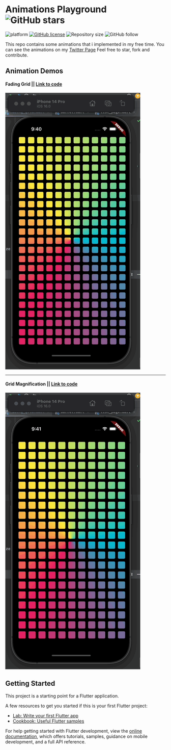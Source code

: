 # Animations Playground ![GitHub stars](https://img.shields.io/github/stars/JideGuru/animation_playground?style=social)

![platform](https://img.shields.io/badge/platform-Flutter-blue)
[![GitHub license](https://img.shields.io/badge/License-Apache2.0-blue.svg)](LICENSE)
![Repository size](https://img.shields.io/github/repo-size/JideGuru/animation_playground)
![GitHub follow](https://img.shields.io/github/followers/JideGuru?style=social)

This repo contains some animations that i implemented in my free time. You can see the animations on my [Twitter Page](https://twitter.com/iamjideguru) 
Feel free to star, fork and contribute.

## Animation Demos

#### Fading Grid || [Link to code](https://github.com/JideGuru/animation_playground/blob/master/lib/animations/grid_magnification/fading_grid.dart)
![Fading Grid](gifs/fading-grid.gif)

---

#### Grid Magnification || [Link to code](https://github.com/JideGuru/animation_playground/blob/master/lib/animations/grid_magnification/grid_magnification.dart)
![Grid Magnification](gifs/grid-magn.gif)

## Getting Started

This project is a starting point for a Flutter application.

A few resources to get you started if this is your first Flutter project:

- [Lab: Write your first Flutter app](https://docs.flutter.dev/get-started/codelab)
- [Cookbook: Useful Flutter samples](https://docs.flutter.dev/cookbook)

For help getting started with Flutter development, view the
[online documentation](https://docs.flutter.dev/), which offers tutorials,
samples, guidance on mobile development, and a full API reference.
